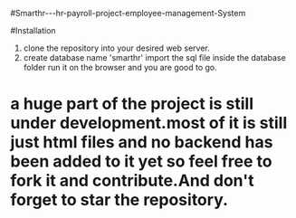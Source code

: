#Smarthr---hr-payroll-project-employee-management-System

#Installation
 1. clone the repository into your desired web server.
 2. create database name 'smarthr'
 import the sql file inside the database folder
 run it on the browser and you are good to go.

# a huge part of the project is still under development.most of it is still just html files and no backend has been added to it yet so feel free to fork it and contribute.And don't forget to star the repository.


